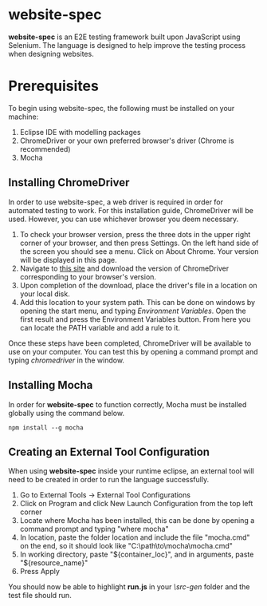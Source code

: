 # website-spec
<b>website-spec</b> is an E2E testing framework built upon JavaScript using Selenium. The language is designed to help improve the testing process when designing websites.

# Prerequisites 
To begin using website-spec, the following must be installed on your machine:
<ol>
  <li> Eclipse IDE with modelling packages </li>
  <li> ChromeDriver or your own preferred browser's driver (Chrome is recommended) </li>
  <li> Mocha </li>
</ol>

## Installing ChromeDriver
In order to use website-spec, a web driver is required in order for automated testing to work. For this installation guide, ChromeDriver will be used. However, you can use whichever browser you deem necessary.

<ol>
<li> To check your browser version, press the three dots in the upper right corner of your browser, and then press Settings. On the left hand side of the screen you should see a menu. Click on About Chrome. Your version will be displayed in this page. </li>
<li> Navigate to <a href="https://chromedriver.chromium.org/">this site</a> and download the version of ChromeDriver corresponding to your browser's version. </li>
<li> Upon completion of the download, place the driver's file in a location on your local disk. </li>
<li> Add this location to your system path. This can be done on windows by opening the start menu, and typing <i>Environment Variables</i>. Open the first result and press the Environment Variables button. From here you can locate the PATH variable and add a rule to it. </li>
</ol>

Once these steps have been completed, ChromeDriver will be available to use on your computer. You can test this by opening a command prompt and typing <i>chromedriver</i> in the window.

## Installing Mocha

In order for **website-spec** to function correctly, Mocha must be installed globally using the command below.

```node
npm install --g mocha
```

## Creating an External Tool Configuration

When using **website-spec** inside your runtime eclipse, an external tool will need to be created in order to run the language successfully.

<ol>
  <li>Go to External Tools -> External Tool Configurations</li>
  <li>Click on Program and click New Launch Configuration from the top left corner</li>
  <li>Locate where Mocha has been installed, this can be done by opening a command prompt and typing "where mocha"</li>
  <li>In location, paste the folder location and include the file "mocha.cmd" on the end, so it should look like "C:\path\to\mocha\mocha.cmd"</li>
  <li>In working directory, paste "${container_loc}", and in arguments, paste "${resource_name}"</li>
  <li>Press Apply</li>
</ol>

You should now be able to highlight **run.js** in your _\src-gen_ folder and the test file should run.


